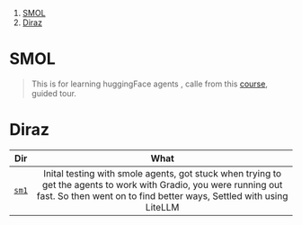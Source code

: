1. [SMOL](#smol)
2. [Diraz](#diraz)

# SMOL

> This is for learning huggingFace agents , calle from this [course](https://huggingface.co/docs/smolagents/guided_tour), guided tour.

# Diraz

|       Dir       |                                                                                           What                                                                                            |
| :-------------: | :---------------------------------------------------------------------------------------------------------------------------------------------------------------------------------------: |
| [`sm1`](./sm1/) | Inital testing with smole agents, got stuck when trying to get the agents to work with Gradio, you were running out fast. So then went on to find better ways, Settled with using LiteLLM |
